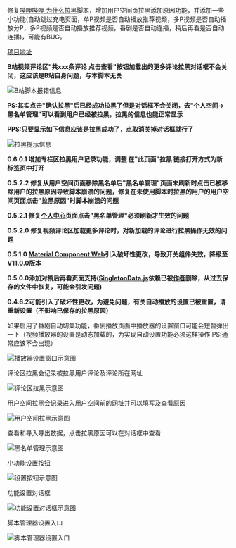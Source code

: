 修复[哔哩哔哩 为什么拉黑](https://greasyfork.org/zh-CN/scripts/31615-bilibili-why-blocked)脚本，增加用户空间页拉黑添加原因功能，并添加一些小功能(自动跳过充电页面，单P视频是否自动播放推荐视频，多P视频是否自动播放分P，多P视频是否自动播放推荐视频，番剧是否自动连播，稍后再看是否自动连播)，可能有BUG。

[项目地址](https://github.com/MrSTOP/BilibiliSmallTools)

**B站视频评论区"共xxx条评论 点击查看"按钮加载出的更多评论拉黑对话框不会关闭，这应该是B站自身问题，与本脚本无关**

![B站脚本报错信息](./VideoBlockError.jpg)

**PS:其实点击"确认拉黑"后已经成功拉黑了但是对话框不会关闭，去"个人空间->黑名单管理"可以看到用户已经被拉黑，拉黑的信息也能正常显示**

**PPS:只要显示如下信息应该是拉黑成功了，点取消关掉对话框就行了**

![拉黑提示信息](./VideoBlockInfo.jpg)

**0.6.0.1 增加专栏区拉黑用户记录功能，调整  在"此页面"拉黑  链接打开方式为新标签页中打开**

**0.5.2.2 修复从用户空间页面移除黑名单后"黑名单管理"页面未刷新时点击已被移除用户的拉黑原因导致脚本崩溃的问题，修复在未使用脚本时拉黑的用户的用户空间页面点击"拉黑原因"时脚本崩溃的问题**

**0.5.2.1 修复[个人中心](https://account.bilibili.com/account/home)页面点击"黑名单管理"必须刷新才生效的问题**

**0.5.2.0 修复视频评论区加载更多评论时，对新加载的评论进行拉黑操作无效的问题**

**0.5.1.0 [Material Component Web](https://github.com/material-components/material-components-web)引入破坏性更改，导致开关组件失效，降级至V11.0.0版本**

**0.5.0.0添加对稍后再看页面支持([SingletonData.js](https://greasyfork.org/scripts/31539-singletondata/code/SingletonData.js)依赖已被[作者](https://github.com/cologler/)删除，从过去保存的文件中恢复，可能会引发问题)**

**0.4.6.2可能引入了破坏性更改，为避免问题，有关自动播放的设置已被重置，请重新设置（不影响已保存的拉黑原因）**

如果启用了番剧自动切集功能，番剧播放页面中播放器的设置窗口可能会短暂弹出一下（视频播放器的设置是动态加载的，为实现自动设置功能必须这样操作 PS:通常应该不会出现）

![播放器设置窗口示意图](./VideoSetting.jpg)

评论区拉黑会记录被拉黑用户评论及评论所在网址

![评论区拉黑示意图](./CommentBlock.png)


用户空间拉黑会记录进入用户空间前的网址并可以填写及查看原因

![用户空间拉黑示意图](./SpaceBlock.jpg)


查看和导入导出数据，点击拉黑原因可以在对话框中查看

![黑名单管理示意图](./BlockManage.jpg)

小功能设置按钮

![设置按钮示意图](./SettingDialogButton.jpg)

功能设置对话框

![功能设置对话框示意图](./SettingDialog.jpg)

脚本管理器设置入口

![脚本管理器设置入口](./ScriptManagerSettingEntrance.jpg)
